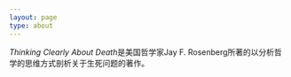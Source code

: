 ```yaml
---
layout: page
type: about
---
```




*Thinking Clearly About Death*是美国哲学家Jay F. Rosenberg所著的以分析哲学的思维方式剖析关于生死问题的著作。

